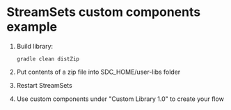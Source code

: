 # StreamSets custom components example

1. Build library:

    `gradle clean distZip`
 
1. Put contents of a zip file into SDC_HOME/user-libs folder
1. Restart StreamSets
1. Use custom components under "Custom Library 1.0" to create your flow